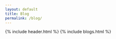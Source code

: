 ```yaml
---
layout: default
title: Blog
permalink: /blog/
---
```


{% include header.html %}
{% include blogs.html %}